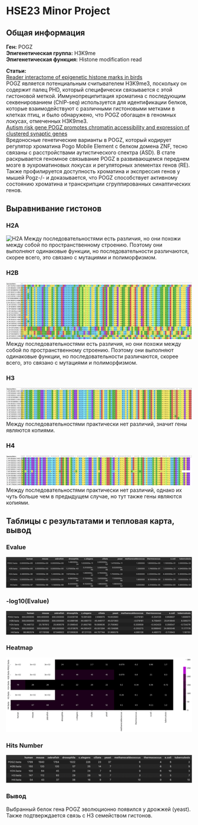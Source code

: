# HSE23 Minor Project

## Общая информация
**Ген:** POGZ
<br>**Эпигенетическая группа:** H3K9me
<br>**Эпигенетическая функция:** Histone modification read

**Статьи:** 
<br>[Reader interactome of epigenetic histone marks in birds](https://pubmed.ncbi.nlm.nih.gov/26703087/) 
<br>POGZ является потенциальным считывателем H3K9me3, поскольку он содержит палец PHD, который специфически связывается с этой гистоновой меткой. Иммунопреципитация хроматина с последующим секвенированием (ChIP-seq) используется для идентификации белков, которые взаимодействуют с различными гистоновыми метками в клетках птиц, и было обнаружено, что POGZ обогащен в геномных локусах, отмеченных H3K9me3.
<br>[Autism risk gene POGZ promotes chromatin accessibility and expression of clustered synaptic genes](https://www.ncbi.nlm.nih.gov/pmc/articles/PMC9512081/) 
<br>Вредоносные генетические варианты в POGZ, который кодирует регулятор хроматина Pogo Mobile Element с белком домена ZNF, тесно связаны с расстройствами аутистического спектра (ASD). В стате раскрывается геномное связывание POGZ в развивающемся переднем мозге в эухроматиновых локусах и регуляторных элементах генов (RE). Также профилируется доступность хроматина и экспрессия генов у мышей Pogz-/- и доказывается, что POGZ способствует активному состоянию хроматина и транскрипции сгруппированных синаптических генов.

## Выравнивание гистонов
### H2A
![H2A](images/h2a.png)
Между последовательностями есть различия, но они похожи между собой по пространственному строению. Поэтому они выполняют одинаковые функции, но последовательности различаются, скорее всего, это связано с мутациями и полиморфизмом.
### H2B
![H2B](images/h2b.png)
Между последовательностями есть различия, но они похожи между собой по пространственному строению. Поэтому они выполняют одинаковые функции, но последовательности различаются, скорее всего, это связано с мутациями и полиморфизмом.
### H3
![H3](images/h3.png)
Между последовательностями практически нет различий, значит гены являются копиями.
### H4
![H4](images/h4.png)
Между последовательностями практически нет различий, однако их чуть больше чем в предыдущем случае, но тут также гены являются копиями.

## Таблицы с результатами и тепловая карта, вывод
### Evalue
![Evalue](images/e-value.png)
### -log10(Evalue)
![Log10](images/log10.png)
### Heatmap
![Heatmap](images/heatmap.png)
### Hits Number
![Heatmap](images/hitsnum.png)

### Вывод 
Выбранный белок гена POGZ эволюционно появился у дрожжей (yeast). Также подтверждается связь с H3 семейством гистонов.